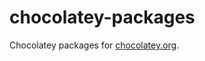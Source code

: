 chocolatey-packages
===================

Chocolatey packages for [chocolatey.org](http://chocolatey.org).
